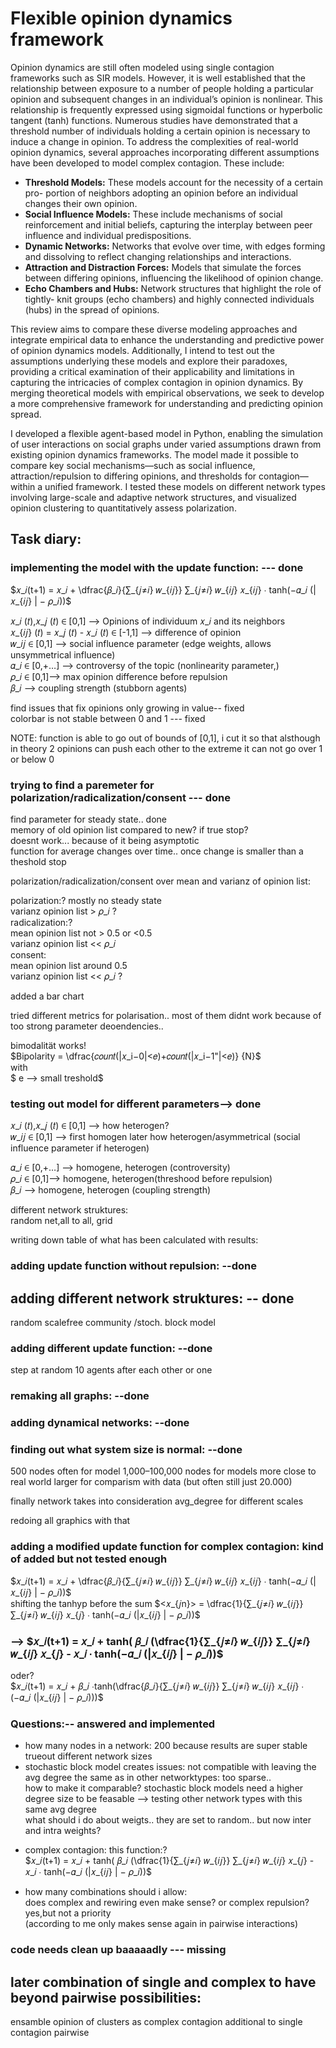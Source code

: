 # Flexible opinion dynamics framework
Opinion dynamics are still often modeled using single contagion frameworks such as
SIR models. However, it is well established that the relationship between exposure
to a number of people holding a particular opinion and subsequent changes in an
individual’s opinion is nonlinear. This relationship is frequently expressed using
sigmoidal functions or hyperbolic tangent (tanh) functions. Numerous studies have
demonstrated that a threshold number of individuals holding a certain opinion is
necessary to induce a change in opinion. To address the complexities of real-world
opinion dynamics, several approaches incorporating different assumptions have been
developed to model complex contagion. These include:
- **Threshold Models:** These models account for the necessity of a certain pro-
portion of neighbors adopting an opinion before an individual changes their own
opinion.
- **Social Influence Models:** These include mechanisms of social reinforcement
and initial beliefs, capturing the interplay between peer influence and individual
predispositions.
- **Dynamic Networks:** Networks that evolve over time, with edges forming and
dissolving to reflect changing relationships and interactions.
- **Attraction and Distraction Forces:** Models that simulate the forces between
differing opinions, influencing the likelihood of opinion change.
- **Echo Chambers and Hubs:** Network structures that highlight the role of tightly-
knit groups (echo chambers) and highly connected individuals (hubs) in the spread
of opinions.<br>

This review aims to compare these diverse modeling approaches and integrate empirical data to enhance the understanding and predictive power of opinion dynamics models. Additionally, I intend to test out the assumptions underlying these models and explore their paradoxes, providing a critical examination of their applicability and limitations in capturing the intricacies of complex contagion in opinion dynamics.
By merging theoretical models with empirical observations, we seek to develop a more comprehensive framework for understanding and predicting opinion spread.<br>

I developed a flexible agent-based model in Python, enabling the simulation of user interactions on social graphs under varied assumptions drawn from existing opinion dynamics frameworks. The model made it possible to compare key social mechanisms—such as social influence, attraction/repulsion to differing opinions, and thresholds for contagion—within a unified framework. I tested these models on different network types involving large-scale and adaptive network structures, and visualized opinion clustering to quantitatively assess polarization. 


## Task diary: 
### implementing the model with the update function: --- done <br>


$𝑥_𝑖(t+1) = 𝑥_𝑖 + \dfrac{𝛽_𝑖}{∑_{𝑗≠𝑖} 𝑤_{𝑖𝑗}}  ∑_{𝑗≠𝑖} 𝑤_{𝑖𝑗}   𝑥_{𝑖𝑗} ∙ tanh⁡(−𝛼_𝑖 (|𝑥_{𝑖𝑗} | − 𝜌_𝑖))$<br>

𝑥_𝑖 (𝑡),𝑥_𝑗 (𝑡) ∈ [0,1] --> Opinions of individuum 𝑥_𝑖 and its neighbors<br>
𝑥_{𝑖𝑗} (𝑡) = 𝑥_𝑗 (𝑡) - 𝑥_𝑖 (𝑡)  ∈ [-1,1] --> difference of opinion<br>
𝑤_𝑖𝑗 ∈ [0,1] --> social influence parameter (edge weights, allows unsymmetrical influence)<br>
𝛼_𝑖 ∈ [0,+…] --> controversy  of the topic (nonlinearity parameter,)<br>
𝜌_𝑖 ∈ [0,1]--> max opinion difference before repulsion<br>
𝛽_𝑖 --> coupling strength (stubborn agents)<br>



 find issues that fix opinions only growing in value-- fixed <br>
 colorbar is not stable between 0 and 1 --- fixed <br>

 NOTE: function is able to go out of bounds of [0,1], i cut it so that alsthough in theory 2 opinions can push each other to the extreme it can not go over 1 or below 0
 
 ### trying to find a paremeter for polarization/radicalization/consent --- done <br>
 find parameter for steady state.. done <br>
 memory of old opinion list compared to new? if true stop?<br>
 doesnt work... because of it being asymptotic <br>
 function for average changes over time.. once change is smaller than a theshold stop <br>

 
 
 
 

 polarization/radicalization/consent over mean and varianz of opinion list:<br>

 

 polarization:? mostly no steady state <br> 
 varianz opinion list > 𝜌_𝑖 ?<br>
 radicalization:?<br>
 mean opinion list not > 0.5 or <0.5<br>
 varianz opinion list << 𝜌_𝑖<br>
 consent:<br>
 mean opinion list around 0.5 <br>
 varianz opinion list << 𝜌_𝑖 ?<br>

 added a bar chart

 tried different metrics for polarisation.. most of them didnt work because of too strong parameter deoendencies.. 

 bimodalität works! <br>
 $Bipolarity = \dfrac{𝑐𝑜𝑢𝑛𝑡(|𝑥_i−0|<𝑒)+𝑐𝑜𝑢𝑛𝑡(|𝑥_i−1"|<𝑒)} {N}$ <br>
 with<br>
 $ e --> small treshold$<br>

 ### testing out model for different parameters-->  done
 𝑥_𝑖 (𝑡),𝑥_𝑗 (𝑡) ∈ [0,1] --> how heterogen?<br>
𝑤_𝑖𝑗 ∈ [0,1] --> first homogen later how heterogen/asymmetrical (social influence parameter if heterogen)<br>

𝛼_𝑖 ∈ [0,+…] --> homogene, heterogen (controversity)<br>
𝜌_𝑖 ∈ [0,1]--> homogene, heterogen(threshood before repulsion)<br>
𝛽_𝑖 --> homogene, heterogen (coupling strength)<br>

different network struktures:<br>
random net,all to all, grid<br>


 writing down table of what has been calculated with results:<br>

 ### adding update function without repulsion: --done
 ## adding different network struktures: -- done
 random 
 scalefree
 community /stoch. block model

 ### adding different update function: --done
  step at random 10 agents after each other or one

 ### remaking all graphs: --done

 ### adding dynamical networks: --done

 ### finding out what system size is normal: --done
 500 nodes often for model
 1,000–100,000 nodes for models more close to real world
 larger for comparism with data  (but often still just 20.000)

 finally network takes into consideration avg_degree for different scales
 
  redoing all graphics with that

 ### adding a modified update function for complex contagion: kind of added but not tested enough
  $𝑥_𝑖(t+1) = 𝑥_𝑖 + \dfrac{𝛽_𝑖}{∑_{𝑗≠𝑖} 𝑤_{𝑖𝑗}}  ∑_{𝑗≠𝑖} 𝑤_{𝑖𝑗}   𝑥_{𝑖𝑗} ∙ tanh⁡(−𝛼_𝑖 (|𝑥_{𝑖𝑗} | − 𝜌_𝑖))$<br>
 shifting the tanhyp before the sum
 $<𝑥_{𝑗n}>  = \dfrac{1}{∑_{𝑗≠𝑖} 𝑤_{𝑖𝑗}}  ∑_{𝑗≠𝑖} 𝑤_{𝑖𝑗}   𝑥_{𝑗} ∙ tanh⁡(−𝛼_𝑖 (|𝑥_{𝑖𝑗} | − 𝜌_𝑖))$<br>
  ### --> $𝑥_𝑖(t+1) = 𝑥_𝑖 +   tanh( 𝛽_𝑖 (\dfrac{1}{∑_{𝑗≠𝑖} 𝑤_{𝑖𝑗}}  ∑_{𝑗≠𝑖} 𝑤_{𝑖𝑗}   𝑥_{𝑗} -  𝑥_𝑖 ∙ tanh⁡(−𝛼_𝑖 (|𝑥_{𝑖𝑗} | − 𝜌_𝑖))$<br>

 oder?<br>
   $𝑥_𝑖(t+1) = 𝑥_𝑖 + 𝛽_𝑖 ∙tanh⁡(\dfrac{𝛽_𝑖}{∑_{𝑗≠𝑖} 𝑤_{𝑖𝑗}}  ∑_{𝑗≠𝑖} 𝑤_{𝑖𝑗}   𝑥_{𝑖𝑗} ∙ (−𝛼_𝑖 (|𝑥_{𝑖𝑗} | − 𝜌_𝑖)))$<br>

 ### Questions:-- answered and implemented
  + how many nodes in a network: 200 because results are super stable trueout different network sizes <br>
  + stochastic block model creates issues: not compatible with leaving the avg degree the same as in other networktypes: too sparse..<br>
                                           how to make it comparable? stochastic block models need a higher degree size to be feasable -->                                                   testing other network types with this same avg degree  <br>
                                           what should i do about weigts.. they are set to random.. but now inter and intra weights? <br>
  - complex contagion: this function:? <br>
    $𝑥_𝑖(t+1) = 𝑥_𝑖 +   tanh( 𝛽_𝑖 (\dfrac{1}{∑_{𝑗≠𝑖} 𝑤_{𝑖𝑗}}  ∑_{𝑗≠𝑖} 𝑤_{𝑖𝑗}   𝑥_{𝑗} -  𝑥_𝑖 ∙ tanh⁡(−𝛼_𝑖 (|𝑥_{𝑖𝑗} | − 𝜌_𝑖))$<br>

  - how many combinations should i allow:<br>
                                         does complex and rewiring even make sense? or complex repulsion?  yes,but not a priority <br>
                                         (according to me only makes sense again in pairwise interactions) <br>

  ### code needs clean up baaaaadly --- missing





 
 ## later combination of single and complex to have beyond pairwise possibilities: 
 ensamble opinion of clusters as complex contagion additional to single contagion pairwise

